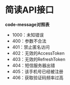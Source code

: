 # 简读API接口

**code-message对照表**

- 1000：未知错误
- 400：参数不合法
- 401：禁止匿名访问
- 402：无效的AccessToken
- 403：无效的RefreshToken
- 404：短信服务器出错
- 405：该手机号已经被注册
- 406：获取验证码频率过高
